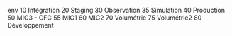 env
10 Intégration 
20 Staging 
30 Observation 
35 Simulation 
40 Production 
50 MIG3 - GFC 
55 MIG1 
60 MIG2 
70 Volumétrie 
75 Volumétrie2
80 Développement 
